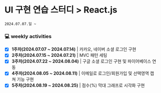 # UI 구현 연습 스터디 > React.js
```
2024.07.07.일 ~
```

### 💻 weekly activities
- [x] **1주차(2024.07.07 ~ 2024.07.14)** | 카카오, 네이버 소셜 로그인 구현
- [x] **2주차(2024.07.15 ~ 2024.07.21)** | MVC 패턴 세팅
- [x] **3주차(2024.07.22 ~ 2024.08.04)** | 구글 소셜 로그인 구현 및 파이어베이스 연동
- [x] **4주차(2024.08.05 ~ 2024.08.11)** | 이메일로 로그인/회원가입 및 선택영역 캡쳐 기능 구현
- [x] **5주차(2024.08.19 ~ 2024.08.25)** | 점수(%) 막대 그래프로 시각화 구현
